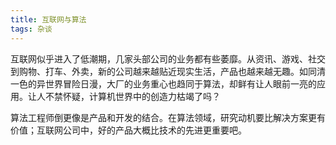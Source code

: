 ```yaml
---
title: 互联网与算法
tags: 杂谈
---
```


互联网似乎进入了低潮期，几家头部公司的业务都有些萎靡。从资讯、游戏、社交到购物、打车、外卖，新的公司越来越贴近现实生活，产品也越来越无趣。如同清一色的异世界冒险日漫，大厂的业务重心也趋同于算法，却鲜有让人眼前一亮的应用。让人不禁怀疑，计算机世界中的创造力枯竭了吗？

算法工程师倒更像是产品和开发的结合。在算法领域，研究动机要比解决方案更有价值；互联网公司中，好的产品大概比技术的先进更重要吧。
